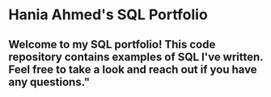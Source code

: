 # Hania Ahmed's SQL Portfolio
## Welcome to my SQL portfolio! This code repository contains examples of SQL I've written. Feel free to take a look and reach out if you have any questions."
